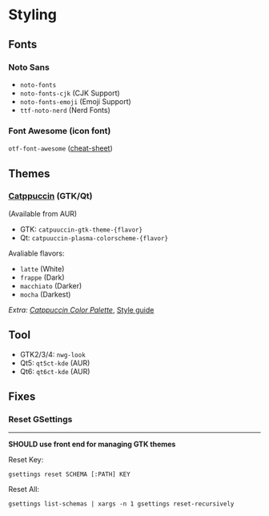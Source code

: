 # Styling

## Fonts
### Noto Sans
- `noto-fonts`
- `noto-fonts-cjk` (CJK Support)
- `noto-fonts-emoji` (Emoji Support)
- `ttf-noto-nerd` (Nerd Fonts)

### Font Awesome (icon font)
`otf-font-awesome` ([cheat-sheet](https://fontawesome.com/search))

## Themes
### [Catppuccin](https://catppuccin.com/) (GTK/Qt)
(Available from AUR)
- GTK: `catpuuccin-gtk-theme-{flavor}`
- Qt: `catpuuccin-plasma-colorscheme-{flavor}`

Avaliable flavors:
- `latte` (White)
- `frappe` (Dark)
- `macchiato` (Darker)
- `mocha` (Darkest)

*Extra: [Catppuccin Color Palette](https://catppuccin.com/palette/)*, [Style guide](https://github.com/catppuccin/catppuccin/blob/main/docs/style-guide.md)

## Tool
- GTK2/3/4: `nwg-look`
- Qt5: `qt5ct-kde` (AUR)
- Qt6: `qt6ct-kde` (AUR)

## Fixes
### Reset GSettings
---
**SHOULD use front end for managing GTK themes** 

Reset Key:
```
gsettings reset SCHEMA [:PATH] KEY
```
Reset All:
```
gsettings list-schemas | xargs -n 1 gsettings reset-recursively
```